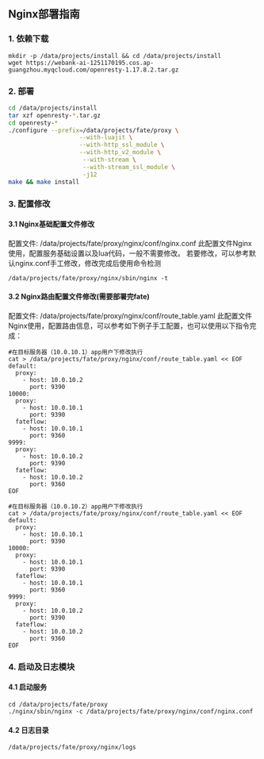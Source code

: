 ## Nginx部署指南

### 1. 依赖下载

```shell
mkdir -p /data/projects/install && cd /data/projects/install
wget https://webank-ai-1251170195.cos.ap-guangzhou.myqcloud.com/openresty-1.17.8.2.tar.gz
```

### 2. 部署

```bash
cd /data/projects/install
tar xzf openresty-*.tar.gz
cd openresty-*
./configure --prefix=/data/projects/fate/proxy \
                    --with-luajit \
                    --with-http_ssl_module \
                    --with-http_v2_module \
                     --with-stream \
                     --with-stream_ssl_module \
                     -j12
make && make install
```

### 3. 配置修改

#### 3.1 Nginx基础配置文件修改

配置文件:  /data/projects/fate/proxy/nginx/conf/nginx.conf
此配置文件Nginx使用，配置服务基础设置以及lua代码，一般不需要修改。
若要修改，可以参考默认nginx.conf手工修改，修改完成后使用命令检测

```
/data/projects/fate/proxy/nginx/sbin/nginx -t
```

#### 3.2 Nginx路由配置文件修改(需要部署完fate)

配置文件:  /data/projects/fate/proxy/nginx/conf/route_table.yaml
此配置文件Nginx使用，配置路由信息，可以参考如下例子手工配置，也可以使用以下指令完成：

```
#在目标服务器（10.0.10.1）app用户下修改执行
cat > /data/projects/fate/proxy/nginx/conf/route_table.yaml << EOF
default:
  proxy:
    - host: 10.0.10.2
      port: 9390
10000:
  proxy:
    - host: 10.0.10.1
      port: 9390
  fateflow:
    - host: 10.0.10.1
      port: 9360
9999:
  proxy:
    - host: 10.0.10.2
      port: 9390
  fateflow:
    - host: 10.0.10.2
      port: 9360
EOF

#在目标服务器（10.0.10.2）app用户下修改执行
cat > /data/projects/fate/proxy/nginx/conf/route_table.yaml << EOF
default:
  proxy:
    - host: 10.0.10.1
      port: 9390
10000:
  proxy:
    - host: 10.0.10.1
      port: 9390
  fateflow:
    - host: 10.0.10.1
      port: 9360
9999:
  proxy:
    - host: 10.0.10.2
      port: 9390
  fateflow:
    - host: 10.0.10.2
      port: 9360
EOF
```

### 4. 启动及日志模块

#### 4.1 启动服务

```
cd /data/projects/fate/proxy
./nginx/sbin/nginx -c /data/projects/fate/proxy/nginx/conf/nginx.conf
```

#### 4.2 日志目录

```
/data/projects/fate/proxy/nginx/logs
```
